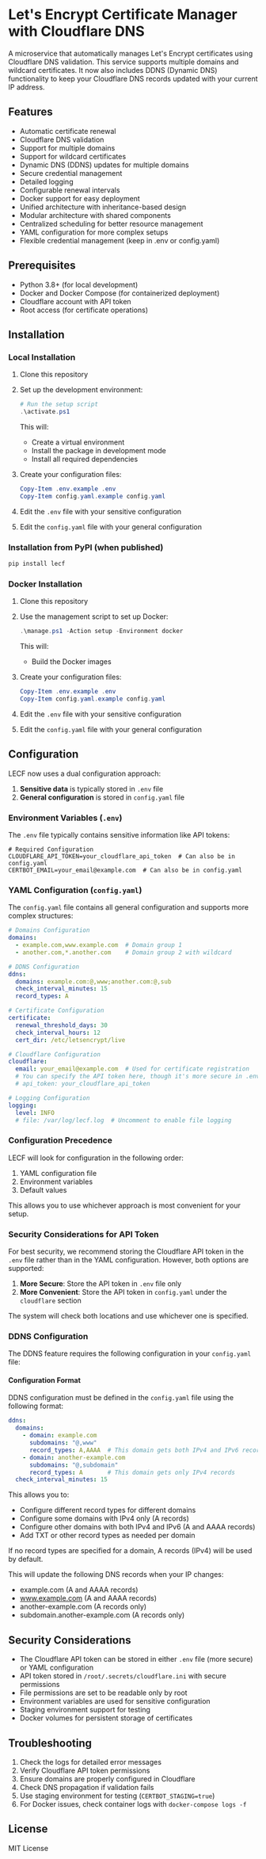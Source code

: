 # Let's Encrypt Certificate Manager with Cloudflare DNS

A microservice that automatically manages Let's Encrypt certificates using Cloudflare DNS validation. This service supports multiple domains and wildcard certificates. It now also includes DDNS (Dynamic DNS) functionality to keep your Cloudflare DNS records updated with your current IP address.

## Features

- Automatic certificate renewal
- Cloudflare DNS validation
- Support for multiple domains
- Support for wildcard certificates
- Dynamic DNS (DDNS) updates for multiple domains
- Secure credential management
- Detailed logging
- Configurable renewal intervals
- Docker support for easy deployment
- Unified architecture with inheritance-based design
- Modular architecture with shared components
- Centralized scheduling for better resource management
- YAML configuration for more complex setups
- Flexible credential management (keep in .env or config.yaml)

## Prerequisites

- Python 3.8+ (for local development)
- Docker and Docker Compose (for containerized deployment)
- Cloudflare account with API token
- Root access (for certificate operations)

## Installation

### Local Installation

1. Clone this repository
2. Set up the development environment:
   ```powershell
   # Run the setup script
   .\activate.ps1
   ```
   
   This will:
   - Create a virtual environment
   - Install the package in development mode
   - Install all required dependencies
   
3. Create your configuration files:
   ```powershell
   Copy-Item .env.example .env
   Copy-Item config.yaml.example config.yaml
   ```
   
4. Edit the `.env` file with your sensitive configuration
5. Edit the `config.yaml` file with your general configuration

### Installation from PyPI (when published)

```bash
pip install lecf
```

### Docker Installation

1. Clone this repository
2. Use the management script to set up Docker:
   ```powershell
   .\manage.ps1 -Action setup -Environment docker
   ```
   
   This will:
   - Build the Docker images
   
3. Create your configuration files:
   ```powershell
   Copy-Item .env.example .env
   Copy-Item config.yaml.example config.yaml
   ```
   
4. Edit the `.env` file with your sensitive configuration
5. Edit the `config.yaml` file with your general configuration

## Configuration

LECF now uses a dual configuration approach:

1. **Sensitive data** is typically stored in `.env` file
2. **General configuration** is stored in `config.yaml` file

### Environment Variables (`.env`)

The `.env` file typically contains sensitive information like API tokens:

```
# Required Configuration
CLOUDFLARE_API_TOKEN=your_cloudflare_api_token  # Can also be in config.yaml
CERTBOT_EMAIL=your_email@example.com  # Can also be in config.yaml
```

### YAML Configuration (`config.yaml`)

The `config.yaml` file contains all general configuration and supports more complex structures:

```yaml
# Domains Configuration
domains:
  - example.com,www.example.com  # Domain group 1
  - another.com,*.another.com    # Domain group 2 with wildcard

# DDNS Configuration
ddns:
  domains: example.com:@,www;another.com:@,sub
  check_interval_minutes: 15
  record_types: A

# Certificate Configuration
certificate:
  renewal_threshold_days: 30
  check_interval_hours: 12
  cert_dir: /etc/letsencrypt/live

# Cloudflare Configuration
cloudflare:
  email: your_email@example.com  # Used for certificate registration
  # You can specify the API token here, though it's more secure in .env
  # api_token: your_cloudflare_api_token

# Logging Configuration
logging:
  level: INFO
  # file: /var/log/lecf.log  # Uncomment to enable file logging
```

### Configuration Precedence

LECF will look for configuration in the following order:
1. YAML configuration file
2. Environment variables
3. Default values

This allows you to use whichever approach is most convenient for your setup.

### Security Considerations for API Token

For best security, we recommend storing the Cloudflare API token in the `.env` file rather than in the YAML configuration. However, both options are supported:

1. **More Secure**: Store the API token in `.env` file only
2. **More Convenient**: Store the API token in `config.yaml` under the `cloudflare` section

The system will check both locations and use whichever one is specified.

### DDNS Configuration

The DDNS feature requires the following configuration in your `config.yaml` file:

#### Configuration Format

DDNS configuration must be defined in the `config.yaml` file using the following format:

```yaml
ddns:
  domains:
    - domain: example.com
      subdomains: "@,www"
      record_types: A,AAAA  # This domain gets both IPv4 and IPv6 records
    - domain: another-example.com
      subdomains: "@,subdomain"
      record_types: A       # This domain gets only IPv4 records
  check_interval_minutes: 15
```

This allows you to:
- Configure different record types for different domains
- Configure some domains with IPv4 only (A records)
- Configure other domains with both IPv4 and IPv6 (A and AAAA records)
- Add TXT or other record types as needed per domain

If no record types are specified for a domain, A records (IPv4) will be used by default.

This will update the following DNS records when your IP changes:
- example.com (A and AAAA records)
- www.example.com (A and AAAA records)
- another-example.com (A records only)
- subdomain.another-example.com (A records only)

## Security Considerations

- The Cloudflare API token can be stored in either `.env` file (more secure) or YAML configuration
- API token stored in `/root/.secrets/cloudflare.ini` with secure permissions
- File permissions are set to be readable only by root
- Environment variables are used for sensitive configuration
- Staging environment support for testing
- Docker volumes for persistent storage of certificates

## Troubleshooting

1. Check the logs for detailed error messages
2. Verify Cloudflare API token permissions
3. Ensure domains are properly configured in Cloudflare
4. Check DNS propagation if validation fails
5. Use staging environment for testing (`CERTBOT_STAGING=true`)
6. For Docker issues, check container logs with `docker-compose logs -f`

## License

MIT License 